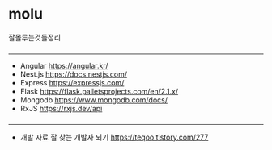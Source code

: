 # molu
잘몰루는것들정리

### 
---
* Angular https://angular.kr/
* Nest.js https://docs.nestjs.com/
* Express https://expressjs.com/
* Flask https://flask.palletsprojects.com/en/2.1.x/
* Mongodb https://www.mongodb.com/docs/
* RxJS https://rxjs.dev/api

###
---
* 개발 자료 잘 찾는 개발자 되기 https://teqoo.tistory.com/277
